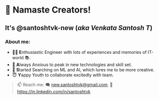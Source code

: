 # 🙏 Namaste Creators! 
## It's @santoshtvk-new (*aka Venkata Santosh T*)

### About me:

- 👨‍💻 **E**nthusiastic Engineer with lots of experiences and memories of IT-world 📚.
- 👀 **A**lways Anxious to peak in new technologies and skill set.
- 🌱 **S**tarted Searching on ML and AI, which lures me to be more creative.
- 😇 **Y**appy Youth to collaborate excitedly with team.

> 📫 Reach me: 🗨 new.santoshtvk@gmail.com, 📑 https://in.linkedin.com/in/santoshtvk  
